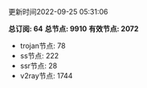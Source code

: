 更新时间2022-09-25 05:31:06

**总订阅: 64**
**总节点: 9910**
**有效节点: 2072**
- trojan节点: 78
- ss节点: 222
- ssr节点: 28
- v2ray节点: 1744
